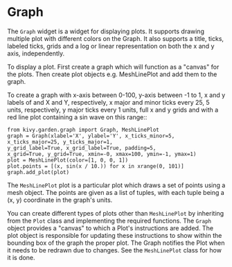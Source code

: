 Graph
======

The `Graph` widget is a widget for displaying plots. It supports
drawing multiple plot with different colors on the Graph. It also supports
a title, ticks, labeled ticks, grids and a log or linear representation on
both the x and y axis, independently.

To display a plot. First create a graph which will function as a "canvas" for
the plots. Then create plot objects e.g. MeshLinePlot and add them to the
graph.

To create a graph with x-axis between 0-100, y-axis between -1 to 1, x and y
labels of and X and Y, respectively, x major and minor ticks every 25, 5 units,
respectively, y major ticks every 1 units, full x and y grids and with
a red line plot containing a sin wave on this range::

    from kivy.garden.graph import Graph, MeshLinePlot
    graph = Graph(xlabel='X', ylabel='Y', x_ticks_minor=5,
    x_ticks_major=25, y_ticks_major=1,
    y_grid_label=True, x_grid_label=True, padding=5,
    x_grid=True, y_grid=True, xmin=-0, xmax=100, ymin=-1, ymax=1)
    plot = MeshLinePlot(color=[1, 0, 0, 1])
    plot.points = [(x, sin(x / 10.)) for x in xrange(0, 101)]
    graph.add_plot(plot)

The `MeshLinePlot` plot is a particular plot which draws a set of points using
a mesh object. The points are given as a list of tuples, with each tuple
being a (x, y) coordinate in the graph's units.

You can create different types of plots other than `MeshLinePlot` by inheriting
from the `Plot` class and implementing the required functions. The `Graph` object
provides a "canvas" to which a Plot's instructions are added. The plot object
is responsible for updating these instructions to show within the bounding
box of the graph the proper plot. The Graph notifies the Plot when it needs
to be redrawn due to changes. See the `MeshLinePlot` class for how it is done.
